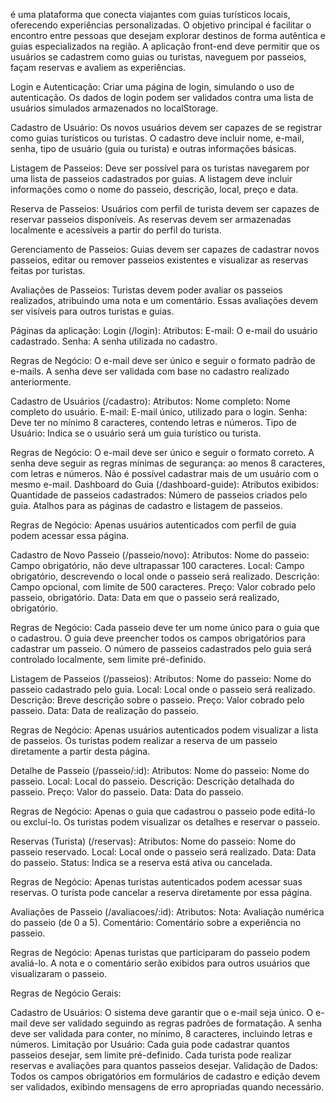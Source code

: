 é uma plataforma que conecta viajantes com guias turísticos locais, oferecendo experiências personalizadas. O objetivo principal é facilitar o encontro entre pessoas que desejam explorar destinos de forma autêntica e guias especializados na região. A aplicação front-end deve permitir que os usuários se cadastrem como guias ou turistas, naveguem por passeios, façam reservas e avaliem as experiências.

Login e Autenticação:
Criar uma página de login, simulando o uso de autenticação. Os dados de login podem ser validados contra uma lista de usuários simulados armazenados no localStorage.

Cadastro de Usuário:
Os novos usuários devem ser capazes de se registrar como guias turísticos ou turistas. O cadastro deve incluir nome, e-mail, senha, tipo de usuário (guia ou turista) e outras informações básicas.

Listagem de Passeios:
Deve ser possível para os turistas navegarem por uma lista de passeios cadastrados por guias. A listagem deve incluir informações como o nome do passeio, descrição, local, preço e data.

Reserva de Passeios:
Usuários com perfil de turista devem ser capazes de reservar passeios disponíveis. As reservas devem ser armazenadas localmente e acessíveis a partir do perfil do turista.

Gerenciamento de Passeios:
Guias devem ser capazes de cadastrar novos passeios, editar ou remover passeios existentes e visualizar as reservas feitas por turistas.

Avaliações de Passeios:
Turistas devem poder avaliar os passeios realizados, atribuindo uma nota e um comentário. Essas avaliações devem ser visíveis para outros turistas e guias.

Páginas da aplicação:
Login (/login):
Atributos:
E-mail: O e-mail do usuário cadastrado.
Senha: A senha utilizada no cadastro.

Regras de Negócio:
O e-mail deve ser único e seguir o formato padrão de e-mails.
A senha deve ser validada com base no cadastro realizado anteriormente.

Cadastro de Usuários (/cadastro):
Atributos:
Nome completo: Nome completo do usuário.
E-mail: E-mail único, utilizado para o login.
Senha: Deve ter no mínimo 8 caracteres, contendo letras e números.
Tipo de Usuário: Indica se o usuário será um guia turístico ou turista.

Regras de Negócio:
O e-mail deve ser único e seguir o formato correto.
A senha deve seguir as regras mínimas de segurança: ao menos 8 caracteres, com letras e números.
Não é possível cadastrar mais de um usuário com o mesmo e-mail.
Dashboard do Guia (/dashboard-guide):
Atributos exibidos:
Quantidade de passeios cadastrados: Número de passeios criados pelo guia.
Atalhos para as páginas de cadastro e listagem de passeios.

Regras de Negócio:
Apenas usuários autenticados com perfil de guia podem acessar essa página.

Cadastro de Novo Passeio (/passeio/novo):
Atributos:
Nome do passeio: Campo obrigatório, não deve ultrapassar 100 caracteres.
Local: Campo obrigatório, descrevendo o local onde o passeio será realizado.
Descrição: Campo opcional, com limite de 500 caracteres.
Preço: Valor cobrado pelo passeio, obrigatório.
Data: Data em que o passeio será realizado, obrigatório.

Regras de Negócio:
Cada passeio deve ter um nome único para o guia que o cadastrou.
O guia deve preencher todos os campos obrigatórios para cadastrar um passeio.
O número de passeios cadastrados pelo guia será controlado localmente, sem limite pré-definido.

Listagem de Passeios (/passeios):
Atributos:
Nome do passeio: Nome do passeio cadastrado pelo guia.
Local: Local onde o passeio será realizado.
Descrição: Breve descrição sobre o passeio.
Preço: Valor cobrado pelo passeio.
Data: Data de realização do passeio.

Regras de Negócio:
Apenas usuários autenticados podem visualizar a lista de passeios.
Os turistas podem realizar a reserva de um passeio diretamente a partir desta página.

Detalhe de Passeio (/passeio/:id):
Atributos:
Nome do passeio: Nome do passeio.
Local: Local do passeio.
Descrição: Descrição detalhada do passeio.
Preço: Valor do passeio.
Data: Data do passeio.

Regras de Negócio:
Apenas o guia que cadastrou o passeio pode editá-lo ou excluí-lo.
Os turistas podem visualizar os detalhes e reservar o passeio.

Reservas (Turista) (/reservas):
Atributos:
Nome do passeio: Nome do passeio reservado.
Local: Local onde o passeio será realizado.
Data: Data do passeio.
Status: Indica se a reserva está ativa ou cancelada.

Regras de Negócio:
Apenas turistas autenticados podem acessar suas reservas.
O turista pode cancelar a reserva diretamente por essa página.

Avaliações de Passeio (/avaliacoes/:id):
Atributos:
Nota: Avaliação numérica do passeio (de 0 a 5).
Comentário: Comentário sobre a experiência no passeio.

Regras de Negócio:
Apenas turistas que participaram do passeio podem avaliá-lo.
A nota e o comentário serão exibidos para outros usuários que visualizaram o passeio.

Regras de Negócio Gerais:

Cadastro de Usuários:
O sistema deve garantir que o e-mail seja único.
O e-mail deve ser validado seguindo as regras padrões de formatação.
A senha deve ser validada para conter, no mínimo, 8 caracteres, incluindo letras e números.
Limitação por Usuário:
Cada guia pode cadastrar quantos passeios desejar, sem limite pré-definido.
Cada turista pode realizar reservas e avaliações para quantos passeios desejar.
Validação de Dados:
Todos os campos obrigatórios em formulários de cadastro e edição devem ser validados, exibindo mensagens de erro apropriadas quando necessário.

